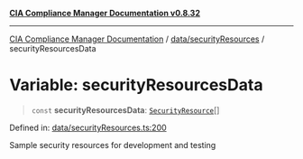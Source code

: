 [**CIA Compliance Manager Documentation v0.8.32**](../../../README.md)

***

[CIA Compliance Manager Documentation](../../../modules.md) / [data/securityResources](../README.md) / securityResourcesData

# Variable: securityResourcesData

> `const` **securityResourcesData**: [`SecurityResource`](../../../services/interfaces/SecurityResource.md)[]

Defined in: [data/securityResources.ts:200](https://github.com/Hack23/cia-compliance-manager/blob/0dc9a11e510cc2f2986e7debe532892627f2b00f/src/data/securityResources.ts#L200)

Sample security resources for development and testing
